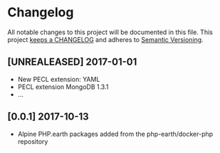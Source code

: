 # Changelog

All notable changes to this project will be documented in this file. This project
[keeps a CHANGELOG](http://keepachangelog.com/) and adheres to
[Semantic Versioning](http://semver.org/).

## [UNREALEASED] 2017-01-01

* New PECL extension: YAML
* PECL extension MongoDB 1.3.1
* ...

## [0.0.1] 2017-10-13

* Alpine PHP.earth packages added from the php-earth/docker-php repository
